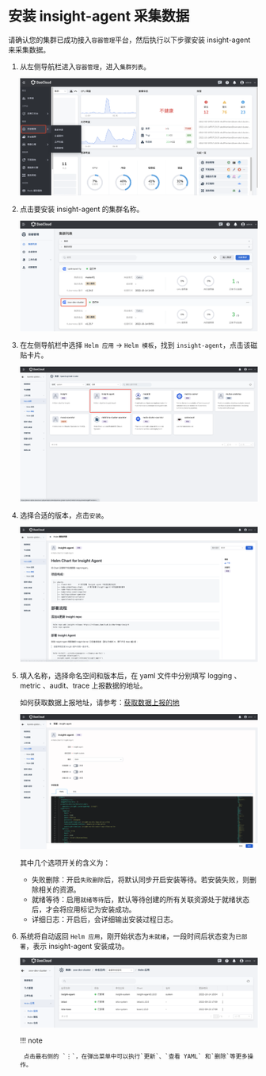 # 安装 insight-agent 采集数据

请确认您的集群已成功接入`容器管理`平台，然后执行以下步骤安装 insight-agent 来采集数据。

1. 从左侧导航栏进入`容器管理`，进入`集群列表`。

    ![安装采集器](../../images/login01.png)

2. 点击要安装 insight-agent 的集群名称。

    ![安装采集器](../../images/login02.png)

2. 在左侧导航栏中选择 `Helm 应用` -> `Helm 模板`，找到 `insight-agent`，点击该磁贴卡片。

    ![安装采集器](../../images/installagent01.png)

3. 选择合适的版本，点击`安装`。

    ![安装采集器](../../images/installagent02.png)

4. 填入名称，选择命名空间和版本后，在 yaml 文件中分别填写 logging 、metric 、audit、trace 上报数据的地址。

	如何获取数据上报地址，请参考：[获取数据上报的地](insight/06UserGuide/01quickstart/gethosturl.md)

    ![安装采集器](../../images/installagent03.png)

    其中几个选项开关的含义为：

    - 失败删除：开启`失败删除`后，将默认同步开启安装等待。若安装失败，则删除相关的资源。
    - 就绪等待：启用`就绪等待`后，默认等待创建的所有关联资源处于就绪状态后，才会将应用标记为安装成功。
    - 详细日志：开启后，会详细输出安装过程日志。

5. 系统将自动返回 `Helm 应用`，刚开始状态为`未就绪`，一段时间后状态变为`已部署`，表示 insight-agent 安装成功。

    ![安装采集器](../../images/login03.png)

    !!! note

        点击最右侧的 `⋮`，在弹出菜单中可以执行`更新`、`查看 YAML` 和`删除`等更多操作。

